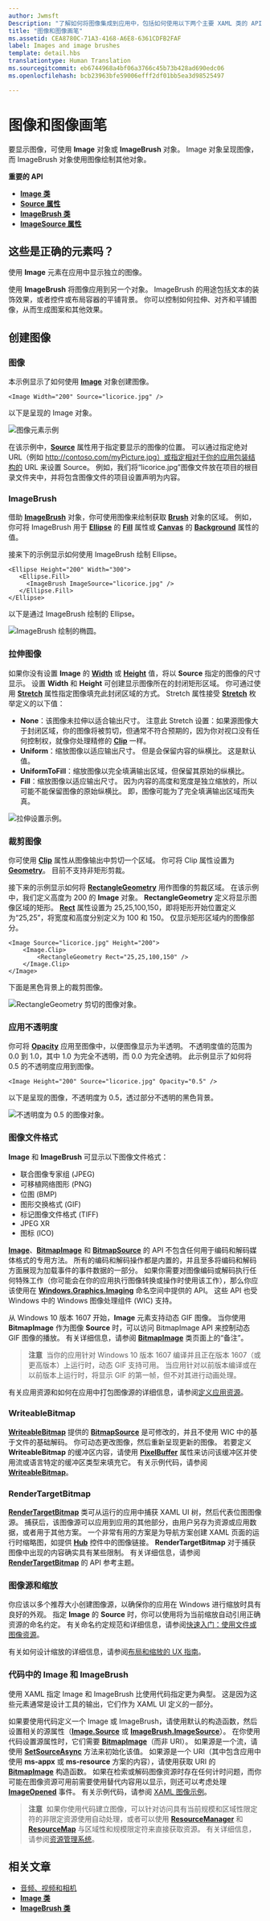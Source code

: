 ```yaml
---
author: Jwmsft
Description: "了解如何将图像集成到应用中，包括如何使用以下两个主要 XAML 类的 API：Image 和 ImageBrush。"
title: "图像和图像画笔"
ms.assetid: CEA8780C-71A3-4168-A6E8-6361CDFB2FAF
label: Images and image brushes
template: detail.hbs
translationtype: Human Translation
ms.sourcegitcommit: eb6744968a4bf06a3766c45b73b428ad690edc06
ms.openlocfilehash: bcb23963bfe59006efff2df01bb5ea3d98525497

---
```

# 图像和图像画笔

<link rel="stylesheet" href="https://az835927.vo.msecnd.net/sites/uwp/Resources/css/custom.css"> 

要显示图像，可使用 **Image** 对象或 **ImageBrush** 对象。 Image 对象呈现图像，而 ImageBrush 对象使用图像绘制其他对象。 

<div class="important-apis" >
<b>重要的 API</b><br/>
<ul>
<li><a href="https://msdn.microsoft.com/library/windows/apps/xaml/windows.ui.xaml.controls.image.aspx"><strong>Image 类</strong></a></li>
<li><a href="https://msdn.microsoft.com/library/windows/apps/xaml/windows.ui.xaml.controls.image.source.aspx"><strong>Source 属性</strong></a></li>
<li><a href="https://msdn.microsoft.com/library/windows/apps/xaml/windows.ui.xaml.media.imagebrush.aspx"><strong>ImageBrush 类</strong></a></li>
<li><a href="https://msdn.microsoft.com/library/windows/apps/xaml/windows.ui.xaml.media.imagebrush.imagesource.aspx"><strong>ImageSource 属性</strong></a></li>
</ul>

</div>
</div>






## 这些是正确的元素吗？
使用 **Image** 元素在应用中显示独立的图像。

使用 **ImageBrush** 将图像应用到另一个对象。 ImageBrush 的用途包括文本的装饰效果，或者控件或布局容器的平铺背景。 你可以控制如何拉伸、对齐和平铺图像，从而生成图案和其他效果。 


## 创建图像

### 图像
本示例显示了如何使用 [**Image**](https://msdn.microsoft.com/library/windows/apps/xaml/windows.ui.xaml.controls.image.aspx) 对象创建图像。


```XAML
<Image Width="200" Source="licorice.jpg" />
```

以下是呈现的 Image 对象。

![图像元素示例](images/Image_Licorice.jpg)

在该示例中，[**Source**](https://msdn.microsoft.com/library/windows/apps/xaml/windows.ui.xaml.controls.image.source.aspx) 属性用于指定要显示的图像的位置。 可以通过指定绝对 URL（例如 http://contoso.com/myPicture.jpg）或指定相对于你的应用包装结构的 URL 来设置 Source。 例如，我们将“licorice.jpg”图像文件放在项目的根目录文件夹中，并将包含图像文件的项目设置声明为内容。

### ImageBrush

借助 [**ImageBrush**](https://msdn.microsoft.com/library/windows/apps/xaml/windows.ui.xaml.media.imagebrush.aspx) 对象，你可使用图像来绘制获取 [**Brush**](https://msdn.microsoft.com/library/windows/apps/xaml/windows.ui.xaml.media.brush.aspx) 对象的区域。 例如，你可将 ImageBrush 用于 [**Ellipse**](https://msdn.microsoft.com/library/windows/apps/xaml/windows.ui.xaml.shapes.ellipse.aspx) 的 [**Fill**](https://msdn.microsoft.com/library/windows/apps/xaml/windows.ui.xaml.shapes.shape.fill.aspx) 属性或 [**Canvas**](https://msdn.microsoft.com/library/windows/apps/xaml/windows.ui.xaml.controls.canvas.aspx) 的 [**Background**](https://msdn.microsoft.com/library/windows/apps/xaml/windows.ui.xaml.controls.control.background.aspx) 属性的值。

接来下的示例显示如何使用 ImageBrush 绘制 Ellipse。

```XAML
<Ellipse Height="200" Width="300">
   <Ellipse.Fill>
     <ImageBrush ImageSource="licorice.jpg" />
   </Ellipse.Fill>
</Ellipse>
```

以下是通过 ImageBrush 绘制的 Ellipse。

![ImageBrush 绘制的椭圆。](images/Image_ImageBrush_Ellipse.jpg)

### 拉伸图像

如果你没有设置 **Image** 的 [**Width**](https://msdn.microsoft.com/library/windows/apps/xaml/windows.ui.xaml.frameworkelement.width.aspx) 或 [**Height**](https://msdn.microsoft.com/library/windows/apps/xaml/windows.ui.xaml.frameworkelement.height.aspx) 值，将以 **Source** 指定的图像的尺寸显示。 设置 **Width** 和 **Height** 可创建显示图像所在的封闭矩形区域。 你可通过使用 [**Stretch**](https://msdn.microsoft.com/library/windows/apps/xaml/windows.ui.xaml.controls.image.stretch.aspx) 属性指定图像填充此封闭区域的方式。 Stretch 属性接受 [**Stretch**](https://msdn.microsoft.com/library/windows/apps/xaml/windows.ui.xaml.media.stretch.aspx) 枚举定义的以下值：

-   **None**：该图像未拉伸以适合输出尺寸。 注意此 Stretch 设置：如果源图像大于封闭区域，你的图像将被剪切，但通常不符合预期的，因为你对视口没有任何控制权，就像你处理精修的 [**Clip**](https://msdn.microsoft.com/library/windows/apps/xaml/windows.ui.xaml.uielement.clip.aspx) 一样。
-   **Uniform**：缩放图像以适应输出尺寸。 但是会保留内容的纵横比。 这是默认值。
-   **UniformToFill**：缩放图像以完全填满输出区域，但保留其原始的纵横比。
-   **Fill**：缩放图像以适应输出尺寸。 因为内容的高度和宽度是独立缩放的，所以可能不能保留图像的原始纵横比。 即，图像可能为了完全填满输出区域而失真。

![拉伸设置示例。](images/Image_Stretch.jpg)

### 裁剪图像

你可使用 [**Clip**](https://msdn.microsoft.com/library/windows/apps/xaml/windows.ui.xaml.uielement.clip.aspx) 属性从图像输出中剪切一个区域。 你可将 Clip 属性设置为 [**Geometry**](https://msdn.microsoft.com/library/windows/apps/xaml/windows.ui.xaml.media.geometry.aspx)。 目前不支持非矩形剪裁。

接下来的示例显示如何将 [**RectangleGeometry**](https://msdn.microsoft.com/library/windows/apps/xaml/windows.ui.xaml.media.rectanglegeometry.aspx) 用作图像的剪裁区域。 在该示例中，我们定义高度为 200 的 **Image** 对象。 **RectangleGeometry** 定义将显示图像区域的矩形。 [**Rect**](https://msdn.microsoft.com/library/windows/apps/xaml/windows.ui.xaml.media.rectanglegeometry.rect.aspx) 属性设置为 25,25,100,150，即将矩形开始位置定义为“25,25”，将宽度和高度分别定义为 100 和 150。 仅显示矩形区域内的图像部分。

```xaml
<Image Source="licorice.jpg" Height="200">
    <Image.Clip>
        <RectangleGeometry Rect="25,25,100,150" />
    </Image.Clip>
</Image>
```

下面是黑色背景上的裁剪图像。

![RectangleGeometry 剪切的图像对象。](images/Image_Cropped.jpg)

### 应用不透明度

你可将 [**Opacity**](https://msdn.microsoft.com/library/windows/apps/xaml/windows.ui.xaml.uielement.opacity.aspx) 应用至图像中，以便图像显示为半透明。 不透明度值的范围为 0.0 到 1.0，其中 1.0 为完全不透明，而 0.0 为完全透明。 此示例显示了如何将 0.5 的不透明度应用到图像。

```xaml
<Image Height="200" Source="licorice.jpg" Opacity="0.5" />
```

以下是呈现的图像，不透明度为 0.5，透过部分不透明的黑色背景。

![不透明度为 0.5 的图像对象。](images/Image_Opacity.jpg)

### 图像文件格式

**Image** 和 **ImageBrush** 可显示以下图像文件格式：

-   联合图像专家组 (JPEG)
-   可移植网络图形 (PNG)
-   位图 (BMP)
-   图形交换格式 (GIF)
-   标记图像文件格式 (TIFF)
-   JPEG XR
-   图标 (ICO)

[**Image**](https://msdn.microsoft.com/library/windows/apps/xaml/windows.ui.xaml.controls.image.aspx)、[**BitmapImage**](https://msdn.microsoft.com/library/windows/apps/xaml/windows.ui.xaml.media.imaging.bitmapimage.aspx) 和 [**BitmapSource**](https://msdn.microsoft.com/library/windows/apps/xaml/windows.ui.xaml.media.imaging.bitmapsource.aspx) 的 API 不包含任何用于编码和解码媒体格式的专用方法。 所有的编码和解码操作都是内置的，并且至多将编码和解码方面展现为加载事件的事件数据的一部分。 如果你需要对图像编码或解码执行任何特殊工作（你可能会在你的应用执行图像转换或操作时使用该工作），那么你应该使用在 [**Windows.Graphics.Imaging**](https://msdn.microsoft.com/library/windows/apps/xaml/windows.graphics.imaging.aspx) 命名空间中提供的 API。 这些 API 也受 Windows 中的 Windows 图像处理组件 (WIC) 支持。

从 Windows 10 版本 1607 开始，**Image** 元素支持动态 GIF 图像。 当你使用 **BitmapImage** 作为图像 **Source** 时，可以访问 BitmapImage API 来控制动态 GIF 图像的播放。 有关详细信息，请参阅 [**BitmapImage**](https://msdn.microsoft.com/library/windows/apps/xaml/windows.ui.xaml.media.imaging.bitmapimage.aspx) 类页面上的“备注”。

> **注意**&nbsp;&nbsp;当你的应用针对 Windows 10 版本 1607 编译并且正在版本 1607（或更高版本）上运行时，动态 GIF 支持可用。 当应用针对以前版本编译或在以前版本上运行时，将显示 GIF 的第一帧，但不对其进行动画处理。

有关应用资源和如何在应用中打包图像源的详细信息，请参阅[定义应用资源](https://msdn.microsoft.com/library/windows/apps/xaml/hh965321)。

### WriteableBitmap

[**WriteableBitmap**](https://msdn.microsoft.com/library/windows/apps/xaml/windows.ui.xaml.media.imaging.writeablebitmap.aspx) 提供的 [**BitmapSource**](https://msdn.microsoft.com/library/windows/apps/xaml/windows.ui.xaml.media.imaging.bitmapsource.aspx) 是可修改的，并且不使用 WIC 中的基于文件的基础解码。 你可动态更改图像，然后重新呈现更新的图像。 若要定义 **WriteableBitmap** 的缓冲区内容，请使用 [**PixelBuffer**](https://msdn.microsoft.com/library/windows/apps/xaml/windows.ui.xaml.media.imaging.writeablebitmap.pixelbuffer.aspx) 属性来访问该缓冲区并使用流或语言特定的缓冲区类型来填充它。 有关示例代码，请参阅 [**WriteableBitmap**](https://msdn.microsoft.com/library/windows/apps/xaml/windows.ui.xaml.media.imaging.writeablebitmap.aspx)。

### RenderTargetBitmap

[**RenderTargetBitmap**](https://msdn.microsoft.com/library/windows/apps/xaml/windows.ui.xaml.media.imaging.rendertargetbitmap.aspx) 类可从运行的应用中捕获 XAML UI 树，然后代表位图图像源。 捕获后，该图像源可以应用到应用的其他部分，由用户另存为资源或应用数据，或者用于其他方案。 一个非常有用的方案是为导航方案创建 XAML 页面的运行时缩略图，如提供 [**Hub**](https://msdn.microsoft.com/library/windows/apps/xaml/windows.ui.xaml.controls.hub.aspx) 控件中的图像链接。 **RenderTargetBitmap** 对于捕获图像中出现的内容确实具有某些限制。 有关详细信息，请参阅 [**RenderTargetBitmap**](https://msdn.microsoft.com/library/windows/apps/xaml/windows.ui.xaml.media.imaging.rendertargetbitmap.aspx) 的 API 参考主题。

### 图像源和缩放

你应该以多个推荐大小创建图像源，以确保你的应用在 Windows 进行缩放时具有良好的外观。 指定 **Image** 的 **Source** 时，你可以使用将为当前缩放自动引用正确资源的命名约定。 有关命名约定规范和详细信息，请参阅[快速入门：使用文件或图像资源](https://msdn.microsoft.com/library/windows/apps/xaml/hh965325)。

有关如何设计缩放的详细信息，请参阅[布局和缩放的 UX 指南](https://msdn.microsoft.com/library/windows/apps/dn611863)。

### 代码中的 Image 和 ImageBrush

使用 XAML 指定 Image 和 ImageBrush 比使用代码指定更为典型。 这是因为这些元素通常是设计工具的输出，它们作为 XAML UI 定义的一部分。

如果要使用代码定义一个 Image 或 ImageBrush，请使用默认的构造函数，然后设置相关的源属性（[**Image.Source**](https://msdn.microsoft.com/library/windows/apps/xaml/windows.ui.xaml.controls.image.source.aspx) 或 [**ImageBrush.ImageSource**](https://msdn.microsoft.com/library/windows/apps/xaml/windows.ui.xaml.media.imagebrush.imagesource.aspx)）。 在你使用代码设置源属性时，它们需要 [**BitmapImage**](https://msdn.microsoft.com/library/windows/apps/xaml/windows.ui.xaml.media.imaging.bitmapimage.aspx)（而非 URI）。 如果源是一个流，请使用 [**SetSourceAsync**](https://msdn.microsoft.com/library/windows/apps/xaml/windows.ui.xaml.media.imaging.bitmapsource.setsourceasync.aspx) 方法来初始化该值。 如果源是一个 URI（其中包含应用中使用 **ms-appx** 或 **ms-resource** 方案的内容），请使用获取 URI 的 [**BitmapImage**](https://msdn.microsoft.com/library/windows/apps/xaml/br243238.aspx) 构造函数。 如果在检索或解码图像资源时存在任何计时问题，而你可能在图像资源可用前需要使用替代内容用以显示，则还可以考虑处理 [**ImageOpened**](https://msdn.microsoft.com/library/windows/apps/windows.ui.xaml.media.imaging.bitmapimage.imageopened.aspx) 事件。 有关示例代码，请参阅 [XAML 图像示例](http://go.microsoft.com/fwlink/p/?linkid=238575)。

> **注意**&nbsp;&nbsp;如果你使用代码建立图像，可以针对访问具有当前规模和区域性限定符的非限定资源使用自动处理，或者可以使用 [**ResourceManager**](https://msdn.microsoft.com/library/windows/apps/xaml/windows.applicationmodel.resources.core.resourcemanager.aspx) 和 [**ResourceMap**](https://msdn.microsoft.com/library/windows/apps/xaml/windows.applicationmodel.resources.core.resourcemap.aspx) 与区域性和规模限定符来直接获取资源。 有关详细信息，请参阅[资源管理系统](https://msdn.microsoft.com/library/windows/apps/xaml/jj552947.aspx)。

## 相关文章

-   [音频、视频和相机](https://msdn.microsoft.com/windows/uwp/audio-video-camera/index)
-   [**Image 类**](https://msdn.microsoft.com/library/windows/apps/xaml/windows.ui.xaml.controls.image.aspx)
-   [**ImageBrush 类**](https://msdn.microsoft.com/library/windows/apps/xaml/windows.ui.xaml.media.imagebrush.aspx)


<!--HONumber=Aug16_HO3-->



